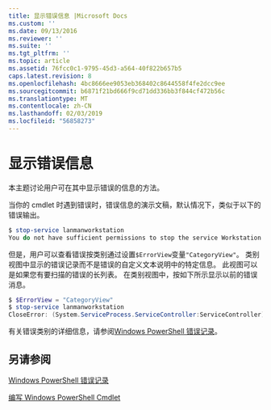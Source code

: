 ```yaml
---
title: 显示错误信息 |Microsoft Docs
ms.custom: ''
ms.date: 09/13/2016
ms.reviewer: ''
ms.suite: ''
ms.tgt_pltfrm: ''
ms.topic: article
ms.assetid: 76fcc0c1-9795-45d3-a564-40f822b657b5
caps.latest.revision: 8
ms.openlocfilehash: 4bc8666ee9053eb368402c8644558f4fe2dcc9ee
ms.sourcegitcommit: b6871f21bd666f9cd71dd336bb3f844cf472b56c
ms.translationtype: MT
ms.contentlocale: zh-CN
ms.lasthandoff: 02/03/2019
ms.locfileid: "56858273"
---
```

# <a name="displaying-error-information"></a>显示错误信息

本主题讨论用户可在其中显示错误的信息的方法。

当你的 cmdlet 时遇到错误时，错误信息的演示文稿，默认情况下，类似于以下的错误输出。

```powershell
$ stop-service lanmanworkstation
You do not have sufficient permissions to stop the service Workstation.
```

但是，用户可以查看错误按类别通过设置`$ErrorView`变量`"CategoryView"`。 类别视图中显示的错误记录而不是错误的自定义文本说明中的特定信息。 此视图可以是如果您有要扫描的错误的长列表。 在类别视图中，按如下所示显示以前的错误消息。

```powershell
$ $ErrorView = "CategoryView"
$ stop-service lanmanworkstation
CloseError: (System.ServiceProcess.ServiceController:ServiceController) [stop-service], ServiceCommandException
```

有关错误类别的详细信息，请参阅[Windows PowerShell 错误记录](./windows-powershell-error-records.md)。

## <a name="see-also"></a>另请参阅

[Windows PowerShell 错误记录](./windows-powershell-error-records.md)

[编写 Windows PowerShell Cmdlet](./writing-a-windows-powershell-cmdlet.md)
